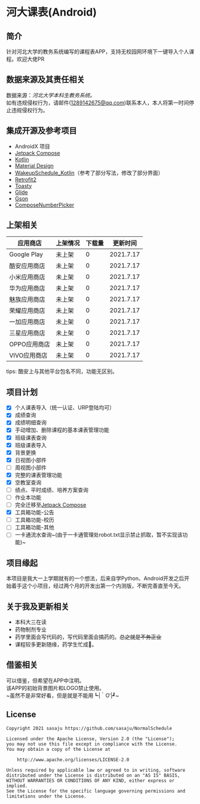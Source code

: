 # 河大课表(Android)

## 简介

针对河北大学的教务系统编写的课程表APP，支持无校园网环境下一键导入个人课程。欢迎大佬PR

## 数据来源及其责任相关

数据来源：*河北大学本科生教务系统。*\
如有违规侵权行为，请邮件(1289142675@qq.com)联系本人，本人将第一时间停止违规侵权行为。

## 集成开源及参考项目

- AndroidX 项目
- [Jetpack Compose](https://developer.android.com/jetpack/compose)
- [Kotlin](https://github.com/JetBrains/kotlin)
- [Material Design](https://github.com/material-components/material-components-android)
- [WakeupSchedule_Kotlin](https://github.com/YZune/WakeupSchedule_Kotlin)（参考了部分写法，修改了部分界面）
- [Retrofit2](https://github.com/square/retrofit)
- [Toasty](https://github.com/GrenderG/Toasty)
- [Glide](https://github.com/bumptech/glide)
- [Gson](https://github.com/google/gson)
- [ComposeNumberPicker](https://gist.github.com/vganin/a9a84653a9f48a2d669910fbd48e32d5)

## 上架相关

| 应用商店 | 上架情况 | 下载量 | 更新时间 |
| ------------- | ------------- |------|--|
| Google Play  | 未上架  | 0 |2021.7.17|
| 酷安应用商店  | 未上架  | 0 |2021.7.17|
| 小米应用商店  | 未上架  | 0 |2021.7.17|
| 华为应用商店  | 未上架  | 0 |2021.7.17|
| 魅族应用商店  | 未上架  | 0 |2021.7.17|
| 荣耀应用商店  | 未上架  | 0 |2021.7.17|
| 一加应用商店  | 未上架  | 0 |2021.7.17|
| 三星应用商店  | 未上架  | 0 |2021.7.17|
| OPPO应用商店  | 未上架  | 0 |2021.7.17|
| VIVO应用商店  | 未上架  | 0 |2021.7.17|
tips: 酷安上与其他平台包名不同，功能无区别。

## 项目计划

- [x] 个人课表导入（统一认证、URP登陆均可）
- [x] 成绩查询
- [x] 成绩明细查询
- [x] 手动增加、删除课程的基本课表管理功能
- [x] 班级课表查询
- [x] 班级课表导入
- [x] 背景更换
- [x] 日视图小部件
- [ ] 周视图小部件
- [x] 完整的课表管理功能
- [x] 空教室查询
- [ ] 绩点、平时成绩、培养方案查询
- [ ] 作业本功能
- [ ] 完全迁移至[Jetpack Compose](https://developer.android.com/jetpack/compose)
- [x] 工具箱功能-公告
- [ ] 工具箱功能-校历
- [ ] 工具箱功能-其他
- [ ] 一卡通流水查询~(由于一卡通管理处robot.txt显示禁止抓取，暂不实现该功能)~

## 项目缘起

本项目是我大一上学期就有的一个想法，后来自学Python、Android开发之后开始着手这个小项目，经过两个月的开发出第一个内测版，不断完善直至今天。

## 关于我及更新相关

- 本科大三在读
- 药物制剂专业
- 药学里面会写代码的，写代码里面会搞药的。~~总之就是不务正业~~
- 课程较多更新随缘，药学生忙成🐶。

## 借鉴相关

可以借鉴，但希望在APP中注明。\
该APP的初始背景图片和LOGO禁止使用。\
~虽然不是非常好看，但是就是不能用┗|｀O′|┛~

## License

```License
Copyright 2021 sasaju https://github.com/sasaju/NormalSchedule

Licensed under the Apache License, Version 2.0 (the "License");
you may not use this file except in compliance with the License.
You may obtain a copy of the License at

    http://www.apache.org/licenses/LICENSE-2.0

Unless required by applicable law or agreed to in writing, software
distributed under the License is distributed on an "AS IS" BASIS,
WITHOUT WARRANTIES OR CONDITIONS OF ANY KIND, either express or implied.
See the License for the specific language governing permissions and
limitations under the License.
```
